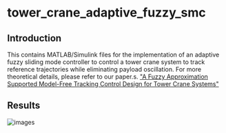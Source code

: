 # tower_crane_adaptive_fuzzy_smc

## Introduction

This contains MATLAB/Simulink files for the implementation of an adaptive fuzzy sliding mode controller to control a tower crane system to track reference trajectories while eliminating payload oscillation. For more theoretical details, please refer to our paper.s. ["A Fuzzy Approximation Supported Model-Free Tracking Control Design for Tower Crane Systems"](https://link.springer.com/chapter/10.1007/978-981-19-3394-3_8)

## Results

![images](figure6.png)
